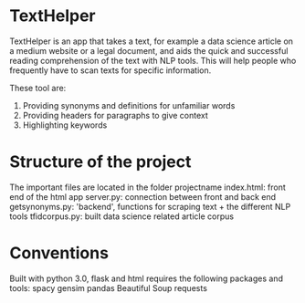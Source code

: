 # TextHelper

TextHelper is an app that takes a text, for example a data science article on a medium website or a legal document, and aids the quick and successful reading comprehension of the text with NLP tools. This will help people who frequently have to scan texts for specific information. 

These tool are:
1. Providing synonyms and definitions for unfamiliar words
2. Providing headers for paragraphs to give context
3. Highlighting keywords

# Structure of the project
The important files are located in the folder projectname
index.html: front end of the html app
server.py: connection between front and back end
getsynonyms.py: 'backend', functions for scraping text + the different NLP tools
tfidcorpus.py: built data science related article corpus

# Conventions
Built with python 3.0, flask and html
requires the following packages and tools:
spacy
gensim
pandas
Beautiful Soup
requests


